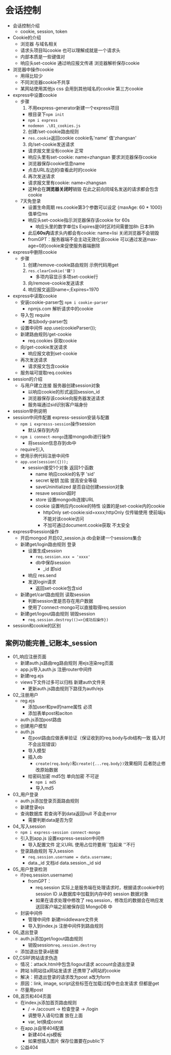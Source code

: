# 会话控制
- 会话控制介绍
  - cookie, session, token
- Cookie的介绍
  - 浏览器 与域名相关
  - 请求头项目叫cookie 也可以理解成就是一个请求头
  - 内部本质是一些键值对
  - 响应头set-cookie 通过响应报文传递 浏览器解析保存cookie
- 浏览器中操作cookie
  - 用得比较少
  - 不同浏览器cookie不共享
  - 某网站使用其他js css 会用到其他域名的cookie 第三方cookie
- express中设置cookie
  - 步骤
    1. 不用express-generator新建一个express项目
      - 根目录下`npm init`
      - `npm i express`
      - `nodemon .\01_cookies.js`
    2. 创建/set-cookie路由规则
      - `res.cookie`返回cookie cookie名'name' 值'zhangsan'
    3. 向/set-cookie发送请求
      - 请求报文里没有cookie 正常
      - 响应头里有set-cookie: name=zhangsan 要求浏览器保存cookie
      - 浏览器保存cookie信息name
      - 点击URL左边的i查看此时的cookie
    4. 再次发送请求
      - 请求报文里有cookie: name=zhangsan
      - 这种会在**浏览器关闭时**销毁 在此之前向同域名发送的请求都会包含cookie
  - 7天免登录
    - 设置生命周期 res.cookie第3个参数可以设定 {maxAge: 60 * 1000} 值单位ms
    - 响应头set-cookie指示浏览器保存该cookie for 60s
      - 响应头里的数字单位s Expires是0时区时间需要加8h 日本9h
    - 此后**60s内**请求头内都会有cookie: name=lisi 关闭浏览器不会销毁
    - fromGPT：服务器端不会主动无效化该cookie 可以通过发送max-age=0的cookie来促使服务器端删除
- express中删除cookie
  - 步骤
    1. 创建/remove-cookie路由规则 示例代码用get
    2. `res.clearCookie('键')`
       - 多项内容显示多项set-cookie行
    3. 向/remove-cookie发送请求
    4. 响应报文返回name=;Expires=1970
- express中读取cookie
  - 安装cookie-parser包 `npm i cookie-parser`
    - npmjs.com 解析请求中的cookie
  - 导入包 require
    - 类似body-parser包
  - 设置中间件 app.use(cookieParser());
  - 新建路由规则/get-cookie
    - req.cookies 获取cookie
  - 向/get-cookie发送请求
    - 响应报文收到set-cookie
  - 再次发送请求
    - 请求报文包含cookie
  - 服务端可提取req.cookies
- session的介绍
  - 与用户建立连接 服务器创建session对象
    - 以响应cookie的形式返回session_id
    - 浏览器保存该cookie向服务器发送请求
    - 服务端通过sid识别客户端身份
- session举例说明
- session中间件配置 express-session安装与配置
  - `npm i expresss-session`操作session
    - 默认保存到内存
  - `npm i connect-mongo`连接mongodb进行操作
    - 将session信息存到db中
  - require引入
  - 使用示例代码注册中间件
  - `app.use(session({}));`
    - session接受1个对象 返回1个函数
      - name 响应cookie的名字 'sid'
      - secret 秘钥 加盐 提高安全等级
      - saveUninitialized 是否自动创建session对象
      - resave session超时
      - store 设置mongodb连接URL
      - cookie 设置响应内cookie的特性 设置的是set-cookie内的cookie
        - httpOnly set-cookie:sid=xxxx;httpOnly 仅传输使用 使前端js不能对该cookie访问
        - 不加可通过document.cookie获取 不太安全
- express中session操作
  - 开启mongod 开启02_session.js db会新建一个sessions集合
  - 新建get/login路由规则 登录
    - 设置生成session
      - `req.session.xxx = 'xxxx'`
      - db中保存session
        - _id 即sid
    - 响应 res.send
    - 发送login请求
      - 返回set-cookie包含sid
  - 新建get/cart路由规则 读取session
    - 判断session里是否存在用户数据
    - 使用了connect-mongo可以直接取得req.session
  - 新建get/logout路由规则 销毁session
    - `req.session.destroy(()=>{成功后操作})`
- session和cookie的区别
## 案例功能完善_记账本_session
- 01_响应注册页面
  - 新建auth.js路由reg路由规则 用ejs渲染reg页面
  - app.js导入auth.js 注册router中间件
  - 新建reg.ejs
  - views下文件过多可以归档 新建auth文件夹
    - 更新auth.js路由规则下路径为auth/ejs
- 02_注册用户
  - reg.ejs
    - 添加user和pw的name属性 必须
    - 添加表单post和aciton
  - auth.js添加post路由
  - 创建用户模型
  - auth.js
    - 在post路由应做表单验证（保证收到的req.body与db结构一致 插入时不会出现错误）
    - 导入模型
    - 插入db
      - `create(req.body)`和`create({...req.body})`效果相同 后者防止修改原始数据
    - 给密码加密 md5包 单向加密 不可逆
      - `npm i md5`
      - 导入md5
- 03_用户登录
  - auth.js添加登录页面路由规则
  - 新建登录ejs
  - 查询数据库 若查询不到data返回null 不会走error
    - 需要判断data是否为空
- 04_写入session
  - `npm i express-session connect-mongo`
  - 引入到app.js 设置express-session中间件
    - 导入配置文件 定义URL 使用占位符要用``包起来 ''不行
  - 登录路由规则 写入session
    - `req.session.username = data.username;`
    - data._id 文档id data.session._id sid
- 05_用户登录检测
  - if(req.session.username)
    - fromGPT：
      - req.session 实际上是服务端在处理请求时，根据请求cookie中的 session ID 从数据库中加载到内存中的 session 数据对象
      - 如果在请求处理中修改了 req.session，修改后的数据会在响应发送回客户端之前被保存回 MongoDB 中
  - 封装中间件
    - 管理中间件 新建middleware文件夹
    - 导入到index.js 注册中间件到路由规则
- 06_退出登录
  - auth.js添加get/logout路由规则
    - 销毁session`req.session.destroy`
  - 添加退出登录a链接
- 07_CSRF跨站请求伪造
  - 情况：attack.html中包含/logout请求 account会退出登录
  - 跨站 b网站往a网站发请求 还携带了a网站的cookie
  - 解决：把退出登录的请求改为post a改为form
  - 原因：link, image, script这些标签在加载过程中也会发请求 但都是get
  - 尽量用post
- 08_首页和404页面
  - 在index.js添加首页路由规则
    - / → /account → 检查登录 → /login
    - 调整导入语句位置 放在上面
    - var, let换成const
  - 在app.js自带404配置
    - 新建404.ejs模板
    - 如果想插入图片 保存位置要在public下
  - 公益404